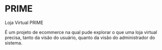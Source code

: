 # PRIME
Loja Virtual PRIME

É um projeto de ecommerce na qual pude explorar o que uma loja virtual precisa, tanto da visão do usuário, quanto da visão do administrador do sistema.
